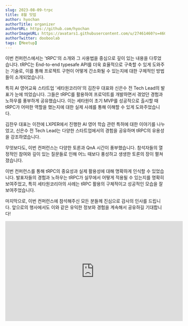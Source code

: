 ```yaml
---
slug: 2023-08-09-trpc
title: 8월 밋업
author: hyochan
authorTitle: organizer
authorURL: https://github.com/hyochan
authorImageURL: https://avatars1.githubusercontent.com/u/27461460?s=460&u=b5860875e26d33fd70fd210f4ea74f81cdf9d99b&v=4
authorTwitter: dooboolab
tags: [Meetup]
---
```


이번 컨퍼런스에서는 'tRPC'의 소개와 그 사용법을 중심으로 깊이 있는 내용을 다루었습니다. tRPC는 End-to-end typesafe API를 더욱 효율적으로 구축할 수 있게 도와주는 기술로, 이를 통해 프로젝트 구현이 어떻게 간소화될 수 있는지에 대한 구체적인 방법들이 소개되었습니다.

특히 AI 영어교육 스타트업 '세타원코리아'의 김찬우 대표와 신은수 전 Tech Lead의 발표가 눈에 띄었습니다. 그들은 tRPC를 활용하여 프로덕트를 개발하면서 겪었던 경험과 노하우를 풍부하게 공유했습니다. 이는 세타원이 초기 MVP를 성공적으로 출시할 때 tRPC가 어떠한 역할을 했는지에 대한 실제 사례를 통해 이해할 수 있게 도와주었습니다.

김찬우 대표는 이전에 LXPER에서 진행한 AI 영어 학습 관련 특허에 대한 이야기를 나누었고, 신은수 전 Tech Lead는 다양한 스타트업에서의 경험을 공유하며 tRPC의 유용성을 강조하였습니다.

무엇보다도, 이번 컨퍼런스는 다양한 토론과 QnA 시간이 풍부했습니다. 참석자들의 열정적인 참여와 깊이 있는 질문들로 인해 어느 때보다 풍성하고 생생한 토론의 장이 펼쳐졌습니다.

이번 컨퍼런스를 통해 tRPC의 중요성과 실제 활용성에 대해 명확하게 인식할 수 있었습니다. 발표자들의 경험과 노하우는 tRPC가 실무에서 어떻게 적용될 수 있는지를 명확히 보여주었고, 특히 세타원코리아의 사례는 tRPC 활용의 구체적이고 성공적인 모습을 잘 보여주었습니다.

마지막으로, 이번 컨퍼런스에 참석해주신 모든 분들께 진심으로 감사의 인사를 드립니다. 앞으로의 행사에서도 이와 같은 유익한 정보와 경험을 계속해서 공유하길 기대합니다!

<div class="video-container">
<iframe width="560" height="315" src="https://www.youtube.com/embed/UICl2R81x78" title="trpc 컨퍼런스" frameborder="0" allow="accelerometer; autoplay; clipboard-write; encrypted-media; gyroscope; picture-in-picture; web-share" allowfullscreen></iframe>
</div>